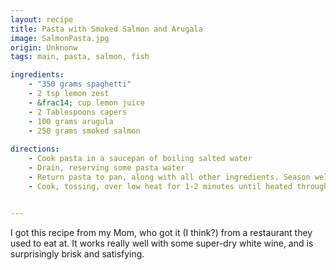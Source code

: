 ```yaml
---
layout: recipe
title: Pasta with Smoked Salmon and Arugala
image: SalmonPasta.jpg
origin: Unknonw
tags: main, pasta, salmon, fish

ingredients:
    - "350 grams spaghetti"
    - 2 tsp lemon zest
    - &frac14; cup lemon juice
    - 2 Tablespoons capers
    - 100 grams arugula
    - 250 grams smoked salmon
    
directions:
    - Cook pasta in a saucepan of boiling salted water 
    - Drain, reserving some pasta water
    - Return pasta to pan, along with all other ingredients. Season well with black pepper.
    - Cook, tossing, over low heat for 1-2 minutes until heated through and arugala begins wilting. 


---
```

I got this recipe from my Mom, who got it (I think?) from a restaurant they used to eat at.  It works really well with some super-dry white wine, and is surprisingly brisk and satisfying.
